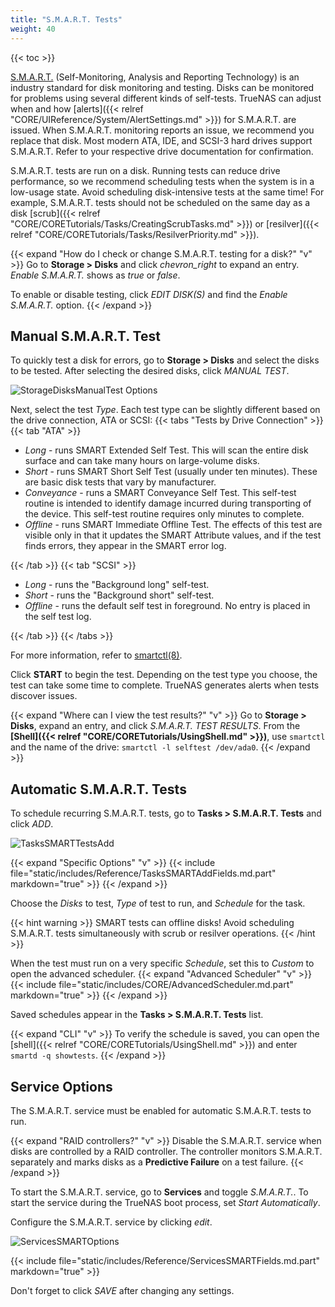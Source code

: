 ```yaml
---
title: "S.M.A.R.T. Tests"
weight: 40
---
```


{{< toc >}}

[S.M.A.R.T.](https://en.wikipedia.org/wiki/S.M.A.R.T.) (Self-Monitoring, Analysis and Reporting Technology) is an industry standard for disk monitoring and testing.
Disks can be monitored for problems using several different kinds of self-tests.
TrueNAS can adjust when and how [alerts]({{< relref "CORE/UIReference/System/AlertSettings.md" >}}) for S.M.A.R.T. are issued.
When S.M.A.R.T. monitoring reports an issue, we recommend you replace that disk.
Most modern ATA, IDE, and SCSI-3 hard drives support S.M.A.R.T.
Refer to your respective drive documentation for confirmation.

S.M.A.R.T. tests are run on a disk.
Running tests can reduce drive performance, so we recommend scheduling tests when the system is in a low-usage state.
Avoid scheduling disk-intensive tests at the same time!
For example, S.M.A.R.T. tests should not be scheduled on the same day as a disk [scrub]({{< relref "CORE/CORETutorials/Tasks/CreatingScrubTasks.md" >}}) or [resilver]({{< relref "CORE/CORETutorials/Tasks/ResilverPriority.md" >}}).



{{< expand "How do I check or change S.M.A.R.T. testing for a disk?" "v" >}}
Go to **Storage > Disks** and click <i class="material-icons" aria-hidden="true" title="Expand">chevron_right</i> to expand an entry.
*Enable S.M.A.R.T.* shows as *true* or *false*.

To enable or disable testing, click *EDIT DISK(S)* and find the *Enable S.M.A.R.T.* option.
{{< /expand >}}

## Manual S.M.A.R.T. Test

To quickly test a disk for errors, go to **Storage > Disks** and select the disks to be tested.
After selecting the desired disks, click *MANUAL TEST*.

![StorageDisksManualTest Options](/images/CORE/12.0/StorageDisksManualTestOptions.png "Manual Test Options")

Next, select the test *Type*.
Each test type can be slightly different based on the drive connection, ATA or SCSI:
{{< tabs "Tests by Drive Connection" >}}
{{< tab "ATA" >}}
* *Long* - runs SMART Extended Self Test. This will scan the entire disk surface and can take many hours on large-volume disks.
* *Short* - runs SMART Short Self Test (usually under ten minutes). These are basic disk tests that vary by manufacturer.
* *Conveyance* - runs a SMART Conveyance Self Test.
  This self-test routine is intended to identify damage incurred during transporting of the device.
  This self-test routine requires only minutes to complete.
* *Offline* - runs SMART Immediate Offline Test.
  The effects of this test are visible only in that it updates the SMART Attribute values, and if the test finds errors, they appear in the SMART error log.

{{< /tab >}}
{{< tab "SCSI" >}}
* *Long* - runs the "Background long" self-test.
* *Short* - runs the "Background short" self-test.
* *Offline* - runs the default self test in foreground.
  No entry is placed in the self test log.

{{< /tab >}}
{{< /tabs >}}

For more information, refer to [smartctl(8)](https://www.smartmontools.org/browser/trunk/smartmontools/smartctl.8.in).

Click **START** to begin the test.
Depending on the test type you choose, the test can take some time to complete.
TrueNAS generates alerts when tests discover issues.

{{< expand "Where can I view the test results?" "v" >}}
Go to **Storage > Disks**, expand an entry, and click *S.M.A.R.T. TEST RESULTS*.
From the **[Shell]({{< relref "CORE/CORETutorials/UsingShell.md" >}})**, use `smartctl` and the name of the drive: `smartctl -l selftest /dev/ada0`.
{{< /expand >}}

## Automatic S.M.A.R.T. Tests

To schedule recurring S.M.A.R.T. tests, go to **Tasks > S.M.A.R.T. Tests** and click *ADD*.

![TasksSMARTTestsAdd](/images/CORE/12.0/TasksSMARTTestsAdd.png "Add recurring S.M.A.R.T. test")

{{< expand "Specific Options" "v" >}}
{{< include file="static/includes/Reference/TasksSMARTAddFields.md.part" markdown="true" >}}
{{< /expand >}}

Choose the *Disks* to test, *Type* of test to run, and *Schedule* for the task.

{{< hint warning >}}
SMART tests can offline disks! Avoid scheduling S.M.A.R.T. tests simultaneously with scrub or resilver operations.
{{< /hint >}}

When the test must run on a very specific *Schedule*, set this to *Custom* to open the advanced scheduler.
{{< expand "Advanced Scheduler" "v" >}}
{{< include file="static/includes/CORE/AdvancedScheduler.md.part" markdown="true" >}}
{{< /expand >}}

Saved schedules appear in the **Tasks > S.M.A.R.T. Tests** list.

{{< expand "CLI" "v" >}}
To verify the schedule is saved, you can open the [shell]({{< relref "CORE/CORETutorials/UsingShell.md" >}}) and enter `smartd -q showtests`.
{{< /expand >}}

## Service Options

The S.M.A.R.T. service must be enabled for automatic S.M.A.R.T. tests to run.

{{< expand "RAID controllers?" "v" >}}
Disable the S.M.A.R.T. service when disks are controlled by a RAID controller.
The controller monitors S.M.A.R.T. separately and marks disks as a **Predictive Failure** on a test failure.
{{< /expand >}}

To start the S.M.A.R.T. service, go to **Services** and toggle *S.M.A.R.T.*.
To start the service during the TrueNAS boot process, set *Start Automatically*.

Configure the S.M.A.R.T. service by clicking <i class="material-icons" aria-hidden="true" title="Configure">edit</i>.

![ServicesSMARTOptions](/images/CORE/12.0/smartoptions12.png "Services SMART Options")

{{< include file="static/includes/Reference/ServicesSMARTFields.md.part" markdown="true" >}}

Don't forget to click *SAVE* after changing any settings.
